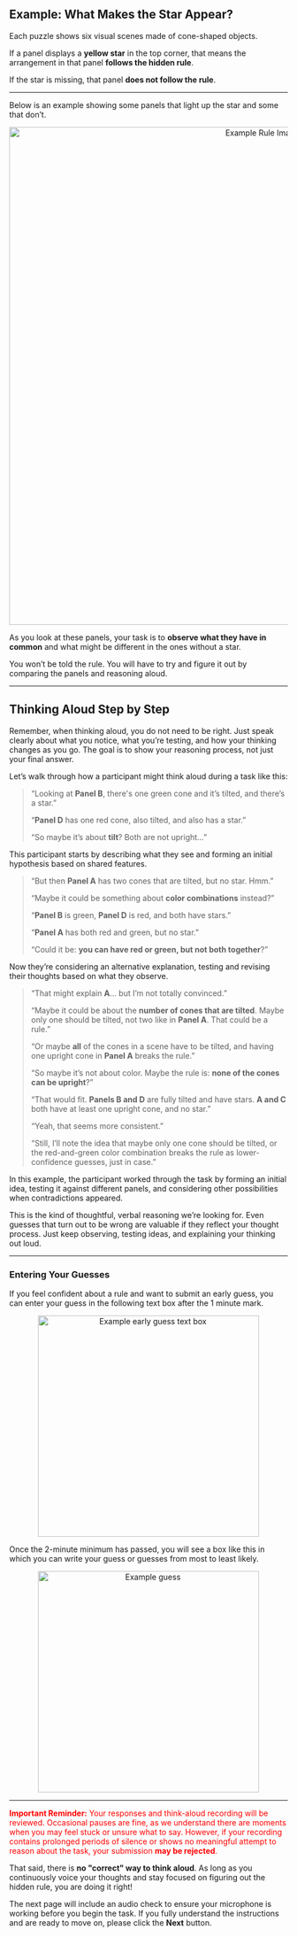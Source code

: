 ## Example: What Makes the Star Appear?

Each puzzle shows six visual scenes made of cone-shaped objects.

If a panel displays a **yellow star** in the top corner, that means the arrangement in that panel **follows the hidden rule**.

If the star is missing, that panel **does not follow the rule**.

---

Below is an example showing some panels that light up the star and some that don’t.

<p align="center">
  <img src="https://thchara.github.io/ThinkAloud/ZendoStudy/images/exampleRule1andRule3.png" alt="Example Rule Image" width="900"/>
</p>

As you look at these panels, your task is to **observe what they have in common** and what might be different in the ones without a star.

You won’t be told the rule. You will have to try and figure it out by comparing the panels and reasoning aloud.

---
## Thinking Aloud Step by Step

Remember, when thinking aloud, you do not need to be right. Just speak clearly about what you notice, what you’re testing, and how your thinking changes as you go. The goal is to show your reasoning process, not just your final answer.

Let’s walk through how a participant might think aloud during a task like this:

> “Looking at **Panel B**, there's one green cone and it’s tilted, and there’s a star.”
>
> “**Panel D** has one red cone, also tilted, and also has a star.”
>
> “So maybe it’s about **tilt**? Both are not upright…”

This participant starts by describing what they see and forming an initial hypothesis based on shared features.

> “But then **Panel A** has two cones that are tilted, but no star. Hmm.”
>
> “Maybe it could be something about **color combinations** instead?”
>
> “**Panel B** is green, **Panel D** is red, and both have stars.”
>
> “**Panel A** has both red and green, but no star.”
>
> “Could it be: **you can have red or green, but not both together**?”

Now they’re considering an alternative explanation, testing and revising their thoughts based on what they observe.

> “That might explain **A**… but I’m not totally convinced.”
>
> “Maybe it could be about the **number of cones that are tilted**. Maybe only one should be tilted, not two like in **Panel A**. That could be a rule.”
>
> “Or maybe **all** of the cones in a scene have to be tilted, and having one upright cone in **Panel A** breaks the rule.”
>
> “So maybe it’s not about color. Maybe the rule is: **none of the cones can be upright**?”
>
> “That would fit. **Panels B and D** are fully tilted and have stars. **A and C** both have at least one upright cone, and no star.”
>
> “Yeah, that seems more consistent.”
>
> “Still, I’ll note the idea that maybe only one cone should be tilted, or the red-and-green color combination breaks the rule as lower-confidence guesses, just in case.”


In this example, the participant worked through the task by forming an initial idea, testing it against different panels, and considering other possibilities when contradictions appeared.

This is the kind of thoughtful, verbal reasoning we’re looking for.
Even guesses that turn out to be wrong are valuable if they reflect your thought process.
Just keep observing, testing ideas, and explaining your thinking out loud.

---

### Entering Your Guesses

If you feel confident about a rule and want to submit an early guess, you can enter your guess in the following text box after the 1 minute mark.

<p align="center">
  <img src="https://thchara.github.io/ThinkAloud/ZendoStudyEarlyGuess/images/exampleEarlyGuess.png" alt="Example early guess text box" width="400"/>
</p>


Once the 2-minute minimum has passed, you will see a box like this in which you can write your guess or guesses from most to least likely.

<p align="center">
  <img src="https://thchara.github.io/ThinkAloud/ZendoStudy/images/exampleTextBox.png" alt="Example guess" width="400"/>
</p>

---

<p style="color:red; margin-bottom:5px;">
  <strong>Important Reminder:</strong> Your responses and think-aloud recording will be reviewed. Occasional pauses are fine, as we understand there are moments when you may feel stuck or unsure what to say. However, if your recording contains prolonged periods of silence or shows no meaningful attempt to reason about the task, your submission <strong>may be rejected</strong>.
</p>

<p style="margin-bottom: 10px;"> 
  That said, there is <strong>no "correct" way to think aloud</strong>.
  As long as you continuously voice your thoughts and stay focused on figuring out the hidden rule, you are doing it right!
</p>

<p style="margin-bottom: 10px;"> 
  The next page will include an audio check to ensure your microphone is working before you begin the task. If you fully understand the instructions and are ready to move on, please click the <strong>Next</strong> button.
</p>
